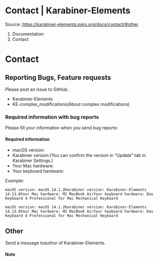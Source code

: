 # Contact | Karabiner-Elements

Source: https://karabiner-elements.pqrs.org/docs/contact/#other

1. Documentation
1. Contact

# Contact

## Reporting Bugs, Feature requests

Please post an issue to GitHub.

- Karabiner-Elements
- KE-complex_modifications(About complex modifications)

### Required information with bug reports

Please fill your information when you send bug reports:

#### Required information

- macOS version:
- Karabiner version:(You can confirm the version in “Update” tab in Karabiner Settings.)
- Your Mac hardware:
- Your keyboard hardware:

Example:

`
macOS version: macOS 14.1.2Karabiner version: Karabiner-Elements 14.13.0Your Mac hardware: M2 MacBook AirYour keyboard hardware: Das Keyboard 4 Professional for Mac Mechanical Keyboard
`

`macOS version: macOS 14.1.2Karabiner version: Karabiner-Elements 14.13.0Your Mac hardware: M2 MacBook AirYour keyboard hardware: Das Keyboard 4 Professional for Mac Mechanical Keyboard`
## Other

Send a message toauthor of Karabiner-Elements.

#### Note

